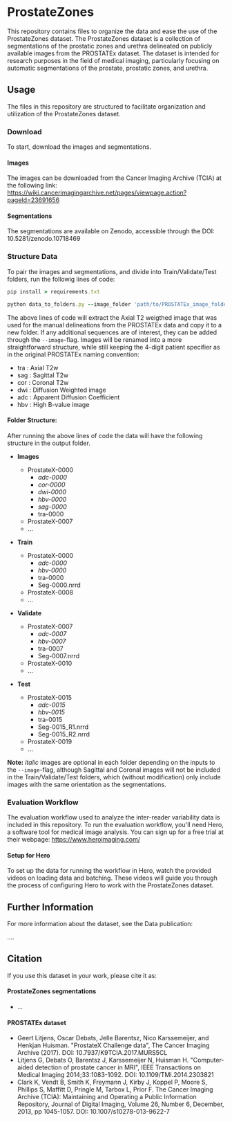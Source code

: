 # ProstateZones

This repository contains files to organize the data and ease the use of the ProstateZones dataset.
The ProstateZones dataset is a collection of segmentations of the prostatic zones and urethra delineated on publicly available images from the PROSTATEx dataset. The dataset is intended for research purposes in the field of medical imaging, particularly focusing on automatic segmentations of the prostate, prostatic zones, and urethra.


## Usage
The files in this repository are structured to facilitate organization and utilization of the ProstateZones dataset.

### Download
To start, download the images and segmentations.

#### Images
The images can be downloaded from the Cancer Imaging Archive (TCIA) at the following link: https://wiki.cancerimagingarchive.net/pages/viewpage.action?pageId=23691656
#### Segmentations
The segmentations are available on Zenodo, accessible through the DOI: 10.5281/zenodo.10718469

### Structure Data
To pair the images and segmentations, and divide into Train/Validate/Test folders, run the followig lines of code:

```ruby
pip install > requirements.txt
```

```ruby
python data_to_folders.py --image_folder 'path/to/PROSTATEx_image_folder' --segmentation_folder 'path/to/PorstateZones_segmentation_folder' --output_folder 'path/to/output_folder' --images T2_Sag T2_Cor DWI ADC HBV
```
The above lines of code will extract the Axial T2 weigthed image that was used for the manual delineations from the PROSTATEx data and copy it to a new folder. If any additional sequences are of interest, they can be added through the `--image`-flag.
Images will be renamed into a more straightforward structure, while still keeping the 4-digit patient specifier as in the original PROSTATEx naming convention:

- tra : Axial T2w
- sag : Sagittal T2w
- cor : Coronal T2w
- dwi : Diffusion Weighted image
- adc : Apparent Diffusion Coefficient
- hbv : High B-value image

#### Folder Structure:

After running the above lines of code the data will have the following structure in the output folder.

- **Images**
  - ProstateX-0000
    - _adc-0000_
    - _cor-0000_
    - _dwi-0000_
    - _hbv-0000_
    - _sag-0000_
    - tra-0000
  - ProstateX-0007
  - ...

- **Train**
  - ProstateX-0000
    - _adc-0000_
    - _hbv-0000_
    - tra-0000
    - Seg-0000.nrrd
  - ProstateX-0008
  - ...

- **Validate**
  - ProstateX-0007
    - _adc-0007_
    - _hbv-0007_
    - tra-0007
    - Seg-0007.nrrd
  - ProstateX-0010
  - ...

- **Test**
  - ProstateX-0015
    - _adc-0015_
    - _hbv-0015_
    - tra-0015
    - Seg-0015_R1.nrrd
    - Seg-0015_R2.nrrd
  - ProstateX-0019
  - ...
 
**Note:** _italic_ images are optional in each folder depending on the inputs to the `--image`-flag, although Sagittal and Coronal images will not be included in the Train/Validate/Test folders, which (without modification) only include images with the same orientation as the segmentations.


### Evaluation Workflow
The evaluation workflow used to analyze the inter-reader variability data is included in this repository.
To run the evaluation workflow, you'll need Hero, a software tool for medical image analysis. You can sign up for a free trial at their webpage: https://www.heroimaging.com/

#### Setup for Hero
To set up the data for running the workflow in Hero, watch the provided videos on loading data and batching. These videos will guide you through the process of configuring Hero to work with the ProstateZones dataset.


## Further Information

For more information about the dataset, see the Data publication:

....

## Citation
If you use this dataset in your work, please cite it as:

#### ProstateZones segmentations

- ...

#### PROSTATEx dataset

- Geert Litjens, Oscar Debats, Jelle Barentsz, Nico Karssemeijer, and Henkjan Huisman. "ProstateX Challenge data", The Cancer Imaging Archive (2017). DOI: 10.7937/K9TCIA.2017.MURS5CL
- Litjens G, Debats O, Barentsz J, Karssemeijer N, Huisman H. "Computer-aided detection of prostate cancer in MRI", IEEE Transactions on Medical Imaging 2014;33:1083-1092. DOI: 10.1109/TMI.2014.2303821
- Clark K, Vendt B, Smith K, Freymann J, Kirby J, Koppel P, Moore S, Phillips S, Maffitt D, Pringle M, Tarbox L, Prior F. The Cancer Imaging Archive (TCIA): Maintaining and Operating a Public Information Repository, Journal of Digital Imaging, Volume 26, Number 6, December, 2013, pp 1045-1057. DOI: 10.1007/s10278-013-9622-7
